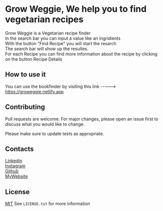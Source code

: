 # Grow Weggie, We help you to find vegetarian recipes


Grow Weggie is a Vegetarian recipe finder<br>
In the search bar you can input a value like an ingridients<br>
With the button "Find Recipe" you will start the resarch <br>
The search bar will show up the resultes.<br>
For each Recipe you can find more information about the recipe by clicking on the button Recipe Details



## How to use it 

You can use the bookfinder by visiting this link -----> https://groweggie.netlify.app

## Contributing
Pull requests are welcome. For major changes, please open an issue first to discuss what you would like to change. <br>

Please make sure to update tests as appropriate.

## Contacts
[Linkedin](https://www.linkedin.com/in/giacomo-mansi-26b347223/) <br>
[Instagram](https://www.instagram.com/stano995/) <br>
[Github](https://github.com/GiacomoMansi) <br>
[MyWebsite](https://giacomomansi.github.io)

## License
[MIT](https://choosealicense.com/licenses/mit/)
See `LICENSE.txt` for more information
